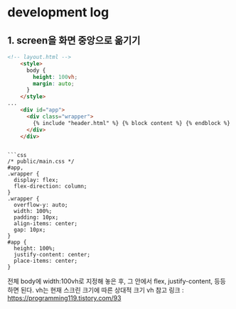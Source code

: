 # development log

## 1. screen을 화면 중앙으로 옮기기

```html
<!-- layout.html -->
    <style>
      body {
        height: 100vh;
        margin: auto;
      }
    </style>
...
    <div id="app">
      <div class="wrapper">
        {% include "header.html" %} {% block content %} {% endblock %}
      </div>
    </div>
```

```

```css
/* public/main.css */
#app,
.wrapper {
  display: flex;
  flex-direction: column;
}
.wrapper {
  overflow-y: auto;
  width: 100%;
  padding: 10px;
  align-items: center;
  gap: 10px;
}
#app {
  height: 100%;
  justify-content: center;
  place-items: center;
}

```

전체 body에 width:100vh로 지정해 놓은 후, 그 안에서 flex, justify-content, 등등 하면 된다. 
vh는 현재 스크린 크기에 따른 상대적 크기
vh 참고 링크 : https://programming119.tistory.com/93
